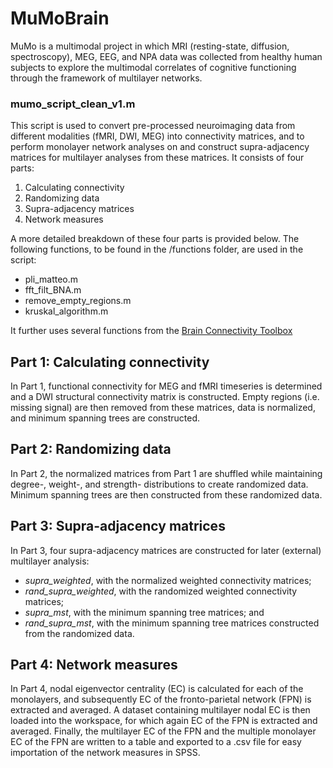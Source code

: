 # MuMoBrain
MuMo is a multimodal project in which MRI (resting-state, diffusion, spectroscopy), MEG, EEG, and NPA data was collected from healthy human subjects to explore the multimodal correlates of cognitive functioning through the framework of multilayer networks. 

### mumo_script_clean_v1.m
This script is used to convert pre-processed neuroimaging data from different modalities (fMRI, DWI, MEG) into connectivity matrices, and to perform monolayer network analyses on and construct supra-adjacency matrices for multilayer analyses from these matrices. It consists of four parts:

1.	Calculating connectivity
2.	Randomizing data
3.	Supra-adjacency matrices
4.	Network measures

A more detailed breakdown of these four parts is provided below. The following functions, to be found in the /functions folder, are used in the script:

* pli_matteo.m
* fft_filt_BNA.m
* remove_empty_regions.m
* kruskal_algorithm.m

It further uses several functions from the [Brain Connectivity Toolbox](https://sites.google.com/site/bctnet/)


## Part 1: Calculating connectivity
In Part 1, functional connectivity for MEG and fMRI timeseries is determined and a DWI structural connectivity matrix is constructed. Empty regions (i.e. missing signal) are then removed from these matrices, data is normalized, and minimum spanning trees are constructed.

## Part 2: Randomizing data
In Part 2, the normalized matrices from Part 1 are shuffled while maintaining degree-, weight-, and strength- distributions to create randomized data. Minimum spanning trees are then constructed from these randomized data.

## Part 3: Supra-adjacency matrices
In Part 3, four supra-adjacency matrices are constructed for later (external) multilayer analysis: 

* *supra_weighted*, with the normalized weighted connectivity matrices;
* *rand_supra_weighted*, with the randomized weighted connectivity matrices;
* *supra_mst*, with the minimum spanning tree matrices; and
* *rand_supra_mst*, with the minimum spanning tree matrices constructed from the randomized data.

## Part 4: Network measures
In Part 4, nodal eigenvector centrality (EC) is calculated for each of the monolayers, and subsequently EC of the fronto-parietal network (FPN) is extracted and averaged. A dataset containing multilayer nodal EC is then loaded into the workspace, for which again EC of the FPN is extracted and averaged. Finally, the multilayer EC of the FPN and the multiple monolayer EC of the FPN are written to a table and exported to a .csv file for easy importation of the network measures in SPSS.

